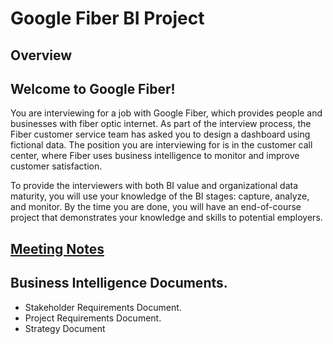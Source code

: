 # Google Fiber BI Project

## Overview

## Welcome to Google Fiber! 
You are interviewing for a job with Google Fiber, which provides people and businesses with fiber optic internet. As part of the interview process, the Fiber customer service team has asked you to design a dashboard using fictional data. The position you are interviewing for is in the customer call center, where Fiber uses business intelligence to monitor and improve customer satisfaction.

To provide the interviewers with both BI value and organizational data maturity, you will use your knowledge of the BI stages: capture, analyze, and monitor. By the time you are done, you will have an end-of-course project that demonstrates your knowledge and skills to potential employers.

## [Meeting Notes](https://github.com/Roccodrilosky/GoogleFiber-BI/blob/main/Meeting%20Notes.md)

## Business Intelligence Documents.

- Stakeholder Requirements Document.
- Project Requirements Document.
- Strategy Document
